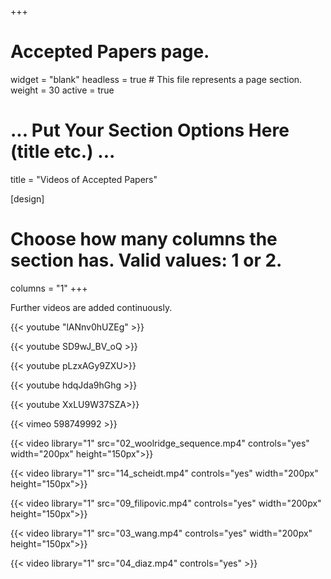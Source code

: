 +++
# Accepted Papers page.
widget = "blank"
headless = true  # This file represents a page section.
weight = 30
active = true

# ... Put Your Section Options Here (title etc.) ...
title = "Videos of Accepted Papers"

[design]
  # Choose how many columns the section has. Valid values: 1 or 2.
  columns = "1"
+++

Further videos are added continuously.

<!--**Coupled or Decoupled Evaluation for Group Recommendation Methods?**
Ladislav Peska and Ladislav Maleček -->
{{< youtube "lANnv0hUZEg" >}}

<!-- **Recommender systems meet species distribution modelling**  
Indre Zliobaite -->
{{< youtube SD9wJ_BV_oQ >}}

<!-- **Statistical Inference: The Missing Piece of RecSys Experiment Reliability Discourse**  
Ngozi Ihemelandu and Michael Ekstrand -->
{{< youtube pLzxAGy9ZXU>}}

<!-- **Toward Benchmarking Group Explanations: Evaluating the Effect of Aggregation Strategies versus Explanation**  
Francesco Barile, Shabnam Najafian, Tim Draws, Oana Inel, Alisa Rieger, Rishav Hada and Nava Tintarev -->
{{< youtube hdqJda9hGhg >}}

<!-- **Evaluating recommender systems with and for children: towards a multi-perspective framework**
Emilia Gómez, Vicky Charisi and Stephane Chaudron -->
{{< youtube XxLU9W37SZA>}}

<!-- **Unboxing the Algorithm with Understandability: On Algorithmic Experience in Music Recommender Systems**  
Anna Marie Schröder and Maliheh Ghajargar -->
{{< vimeo 598749992 >}}

<!-- **Sequence or Pseudo-Sequence? An Analysis of Sequential Recommendation Datasets**  
Daniel Woolridge, Sean Wilner and Madeleine Glick -->
{{< video library="1" src="02_woolridge_sequence.mp4" controls="yes" width="200px" height="150px">}}

<!--**Time-dependent Evaluation of Recommender Systems**  
Teresa Scheidt and Joeran Beel -->
{{< video library="1" src="14_scheidt.mp4" controls="yes" width="200px" height="150px">}}

<!-- **Modeling Online Behavior in Recommender Systems: The Importance of Temporal Context**  
Milena Filipovic, Blagoj Mitrevski, Diego Antognini, Emma Lejal Glaude, Boi Faltings and Claudiu Musat -->
{{< video library="1" src="09_filipovic.mp4" controls="yes" width="200px" height="150px">}}






<!--**MOCHI: an Offline Evaluation Framework for Educational Recommendations**
Chunpai Wang, Shaghayegh Sahebi and Peter Brusilovsky -->
{{< video library="1" src="03_wang.mp4" controls="yes" width="200px" height="150px">}}


<!--**On Evaluating Session-Based Recommendation with Implicit Feedback**  
Fernando Diaz -->
{{< video library="1" src="04_diaz.mp4" controls="yes" >}}

<!-- **Prediction Accuracy and Autonomy**  
Anton Angwald, Kalle Areskoug and Alan Said -->

